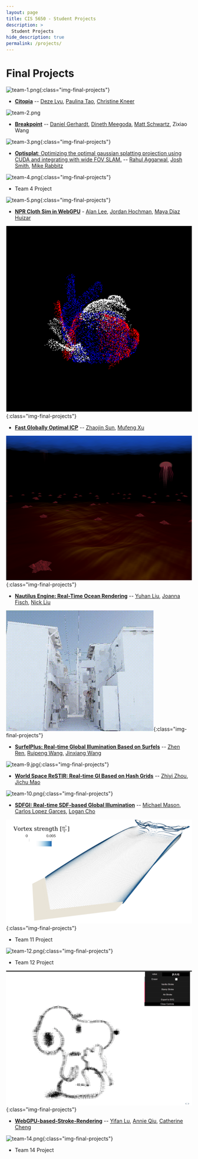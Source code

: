 ```yaml
---
layout: page
title: CIS 5650 - Student Projects
description: >
  Student Projects
hide_description: true
permalink: /projects/
---
```


# Final Projects

<!--
Template:
![team-1.jpg](/assets/images/projects/team-1.jpg){:class="img-final-projects"} (can also use gifs)
* [**Project Title**](project-link) -- [Team Member 1 Name](team-member-1-website), [Team Member 2 Name](team-member-2-website), [Team Member 2 Name](team-member-2-website)
-->

![team-1.png](/assets/images/projects/team-1.gif){:class="img-final-projects"}
* [**Citopia**](https://github.com/dezelyu/Citopia) -- [Deze Lyu](https://apps.apple.com/us/developer/id1412581398), [Paulina Tao](https://www.xinrantao.com/), [Christine Kneer](https://www.christinekneer.com/)

![team-2.png](../assets/images/projects/team-2.png)
* [**Breakpoint**](https://github.com/dgerh/Breakpoint) -- [Daniel Gerhardt](https://www.linkedin.com/in/daniel-gerhardt-bb012722b/), [Dineth Meegoda](https://dinethmeegoda.com/), [Matt Schwartz](https://www.linkedin.com/in/matthew-schwartz-37019016b/), Zixiao Wang

![team-3.png](/assets/images/projects/team-3.png){:class="img-final-projects"}
* [**Optisplat**: Optimizing the optimal gaussian splatting projection using CUDA and integrating with wide FOV SLAM.](https://github.com/rahulaggarwal965/cis5650-final-project) -- [Rahul Aggarwal](https://github.com/rahulaggarwal965), [Josh Smith](https://github.com/JoshMSmith44), [Mike Rabbitz](https://github.com/mrabbitz)

![team-4.png](/assets/images/projects/team-4.png){:class="img-final-projects"}
* Team 4 Project

![team-5.png](/assets/images/projects/team-5.png){:class="img-final-projects"}
* [**NPR Cloth Sim in WebGPU**](https://github.com/Alan7996/WebGPU-NPR) - [Alan Lee](https://www.alannos.com/), [Jordan Hochman](https://github.com/jhawk0224), [Maya Diaz Huizar](https://github.com/Aorus1)

![team-6.gif](/assets/images/projects/team-6.gif){:class="img-final-projects"}
* [**Fast Globally Optimal ICP**](https://github.com/zjsun1017/CUDA-Go-ICP) -- [Zhaojin Sun](https://www.linkedin.com/in/zjsun/), [Mufeng Xu](https://www.linkedin.com/in/mufeng-xu/)

![team-7.png](/assets/images/projects/team-7.png){:class="img-final-projects"}
* [**Nautilus Engine: Real-Time Ocean Rendering**](https://github.com/yuhanliu-tech/nautilus-engine) -- [Yuhan Liu](https://www.linkedin.com/in/yuhan-liu-/), [Joanna Fisch](https://www.linkedin.com/in/joanna-fisch-bb2979186/), [Nick Liu](https://www.linkedin.com/in/liunicholas6/?utm_source=share&utm_campaign=share_via&utm_content=profile&utm_medium=ios_app)

![team-8.gif](/assets/images/projects/team-8.gif){:class="img-final-projects"}
* [**SurfelPlus: Real-time Global Illumination Based on Surfels**](https://github.com/WANG-Ruipeng/SurfelPlus) -- [Zhen Ren](https://github.com/ZhiQing-R), [Ruipeng Wang](https://github.com/WANG-Ruipeng), [Jinxiang Wang](https://github.com/JinxiangW)

![team-9.jpg](/assets/images/projects/team-9.jpg){:class="img-final-projects"}
* [**World Space ReSTIR: Real-time GI Based on Hash Grids**](https://github.com/zhiyi1801/CIS-565-2024Fall-Final) -- [Zhiyi Zhou](https://github.com/zhiyi1801), [Jichu Mao](https://github.com/jichumao)


![team-10.png](/assets/images/projects/team-10.png){:class="img-final-projects"}
* [**SDFGI: Real-time SDF-based Global Illumination**](https://github.com/carlos-lopez-garces/SDFGI) -- [Michael Mason](https://github.com/micklemacklemore), [Carlos Lopez Garces](https://carlos-lopez-garces.github.io/), [Logan Cho](https://github.com/logancho)

![team-11.png](/assets/images/projects/team-11.png){:class="img-final-projects"}
* Team 11 Project

![team-12.png](/assets/images/projects/team-12.png){:class="img-final-projects"}
* Team 12 Project

![team-13.png](/assets/images/projects/team-13.gif){:class="img-final-projects"}
* [**WebGPU-based-Stroke-Rendering**](https://github.com/lyifaxxx/WebGPU-based-Stroke-Rendering.git) -- [Yifan Lu](http://portfolio.samielouse.icu/index.php/category/featured/), [Annie Qiu](https://github.com/AnnieQiuuu), [Catherine Cheng](https://www.catherine-wanning-cheng.com/projects-1)

![team-14.png](/assets/images/projects/team-14.png){:class="img-final-projects"}
* Team 14 Project
